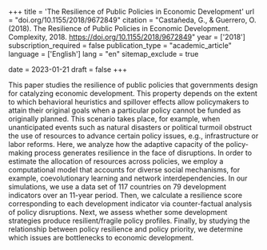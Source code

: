 +++
title = 'The Resilience of Public Policies in Economic Development'
url = "doi.org/10.1155/2018/9672849"
citation = "Castañeda, G., &amp; Guerrero, O. (2018). The Resilience of Public Policies in Economic Development. Complexity, 2018. https://doi.org/10.1155/2018/9672849"
year = ['2018']
subscription_required = false
publication_type = "academic_article"
language = ['English']
lang = "en"
sitemap_exclude = true

date = 2023-01-21
draft = false
+++

This paper studies the resilience of public policies that governments design for catalyzing economic development. This property depends on the extent to which behavioral heuristics and spillover effects allow policymakers to attain their original goals when a particular policy cannot be funded as originally planned. This scenario takes place, for example, when unanticipated events such as natural disasters or political turmoil obstruct the use of resources to advance certain policy issues, e.g., infrastructure or labor reforms. Here, we analyze how the adaptive capacity of the policy-making process generates resilience in the face of disruptions. In order to estimate the allocation of resources across policies, we employ a computational model that accounts for diverse social mechanisms, for example, coevolutionary learning and network interdependencies. In our simulations, we use a data set of 117 countries on 79 development indicators over an 11-year period. Then, we calculate a resilience score corresponding to each development indicator via counter-factual analysis of policy disruptions. Next, we assess whether some development strategies produce resilient/fragile policy profiles. Finally, by studying the relationship between policy resilience and policy priority, we determine which issues are bottlenecks to economic development.
